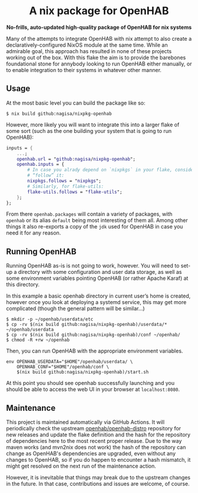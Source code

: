 <center>
 <h1>A nix package for OpenHAB</h1>
 <strong>No-frills, auto-updated high-quality package of OpenHAB for nix systems</strong>
</center>

Many of the attempts to integrate OpenHAB with nix attempt to also create a
declaratively-configured NixOS module at the same time. While an admirable goal, this approach has
resulted in none of these projects working out of the box. With this flake the aim is to provide
the barebones foundational stone for annybody looking to run OpenHAB either manually, or to enable
integration to their systems in whatever other manner.

## Usage

At the most basic level you can build the package like so:

```console
$ nix build github:nagisa/nixpkg-openhab
```

However, more likely you will want to integrate this into a larger flake of some sort (such as the
one building your system that is going to run OpenHAB):

```nix
inputs = {
    ...;
    openhab.url = "github:nagisa/nixpkg-openhab";
    openhab.inputs = {
        # In case you alrady depend on `nixpkgs` in your flake, consider having `openhab`
        # “follow” it:
        nixpkgs.follows = "nixpkgs";
        # Similarly, for flake-utils:
        flake-utils.follows = "flake-utils";
    };
};
```

From there `openhab.packages` will contain a variety of packages, with `openhab` or its alias
`default` being most interesting of them all. Among other things it also re-exports a copy of the
`jdk` used for OpenHAB in case you need it for any reason.

## Running OpenHAB

Running OpenHAB as-is is not going to work, however. You will need to set-up a directory with some
configuration and user data storage, as well as some environment variables pointing OpenHAB (or
rather Apache Karaf) at this directory.

In this example a basic openhab directory in current user’s home is created, however once you look
at deploying a systemd service, this may get more complicated (though the general pattern will be
similar…)

```console
$ mkdir -p ~/openhab/userdata/etc
$ cp -rv $(nix build github:nagisa/nixpkg-openhab)/userdata/* ~/openhab/userdata
$ cp -rv $(nix build github:nagisa/nixpkg-openhab)/conf ~/openhab/
$ chmod -R +rw ~/openhab
```

Then, you can run OpenHAB with the appropriate environment variables.

```console
env OPENHAB_USERDATA="$HOME"/openhab/userdata/ \
    OPENHAB_CONF="$HOME"/openhab/conf \
    $(nix build github:nagisa/nixpkg-openhab)/start.sh
```

At this point you should see openhab successfully launching and you should be able to access the
web UI in your browser at `localhost:8080`.

## Maintenance

This project is maintained automatically via GitHub Actions. It will periodically check the
upstream [openhab/openhab-distro](https://github.com/openhab/openhab-distro) repository for new
releases and update the flake definition and the hash for the repository of dependencies here to
the most recent proper release. Due to the way maven works (and mvn2nix does not work) the hash of
the repository can change as OpenHAB's dependencies are upgraded, even without any changes to
OpenHAB, so if you do happen to encounter a hash mismatch, it might get resolved on the next run of
the maintenance action.

However, it is inevitable that things may break due to the upstream changes in the future. In that
case, contributions and issues are welcome, of course.
